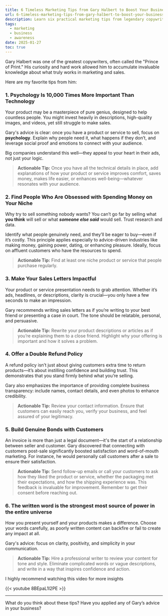 ```yaml
---
title: 6 Timeless Marketing Tips from Gary Halbert to Boost Your Business
url: 6-timeless-marketing-tips-from-gary-halbert-to-boost-your-business
description: Learn six practical marketing tips from legendary copywriter Gary Halbert to improve your business and connect with your customers effectively.
tags:
  - marketing
  - business
  - awareness
date: 2025-01-27
toc: true
---
```

Gary Halbert was one of the greatest copywriters, often called the "Prince of Print." His curiosity and hard work allowed him to accumulate invaluable knowledge about what truly works in marketing and sales.

Here are my favorite tips from him:

### 1. Psychology Is 10,000 Times More Important Than Technology

Your product may be a masterpiece of pure genius, designed to help countless people. You might invest heavily in descriptions, high-quality images, and videos, yet still struggle to make sales.

Gary's advice is clear: once you have a product or service to sell, focus on **psychology**. Explain why people need it, what happens if they don’t, and leverage social proof and emotions to connect with your audience.

Big companies understand this well—they appeal to your heart in their ads, not just your logic.

> **Actionable Tip:** Once you have all the technical details in place, add explanations of how your product or service improves comfort, saves money, makes life easier, or enhances well-being—whatever resonates with your audience.

### 2. Find People Who Are Obsessed with Spending Money on Your Niche

Why try to sell something nobody wants? You can’t go far by selling what **you think** will sell or what _**someone else said**_ would sell. Trust research and data.

Identify what people genuinely need, and they’ll be eager to buy—even if it’s costly. This principle applies especially to advice-driven industries like making money, gaining power, dating, or enhancing pleasure. Ideally, focus on affluent customers who have the resources to spend.

> **Actionable Tip:** Find at least one niche product or service that people purchase regularly.

### 3. Make Your Sales Letters Impactful

Your product or service presentation needs to grab attention. Whether it’s ads, headlines, or descriptions, clarity is crucial—you only have a few seconds to make an impression.

Gary recommends writing sales letters as if you’re writing to your best friend or presenting a case in court. The tone should be relatable, personal, and persuasive.

> **Actionable Tip:** Rewrite your product descriptions or articles as if you’re explaining them to a close friend. Highlight why your offering is important and how it solves a problem.

### 4. Offer a Double Refund Policy

A refund policy isn’t just about giving customers extra time to return products—it’s about instilling confidence and building trust. This demonstrates that you stand firmly behind what you’re selling.

Gary also emphasizes the importance of providing complete business transparency: include names, contact details, and even photos to enhance credibility.

> **Actionable Tip:** Review your contact information. Ensure that customers can easily reach you, verify your business, and feel assured of your legitimacy. 

### 5. Build Genuine Bonds with Customers

An invoice is more than just a legal document—it's the start of a relationship between seller and customer. Gary discovered that connecting with customers post-sale significantly boosted satisfaction and word-of-mouth marketing. For instance, he would personally call customers after a sale to ensure their satisfaction.

> **Actionable Tip:** Send follow-up emails or call your customers to ask how they liked the product or service, whether the packaging met their expectations, and how the shipping experience was. This feedback is invaluable for improvement. Remember to get their consent before reaching out.

### 6. The written word is the strongest most source of power in the entire universe

How you present yourself and your products makes a difference. Choose your words carefully, as poorly written content can backfire or fail to create any impact at all.

Gary's advice: focus on clarity, positivity, and simplicity in your communication.

> **Actionable Tip:** Hire a professional writer to review your content for tone and style. Eliminate complicated words or vague descriptions, and write in a way that inspires confidence and action.

I highly recommend watching this video for more insights

{{< youtube 8BEpaL1l2PE >}}

---

What do you think about these tips? Have you applied any of Gary’s advice in your business?

